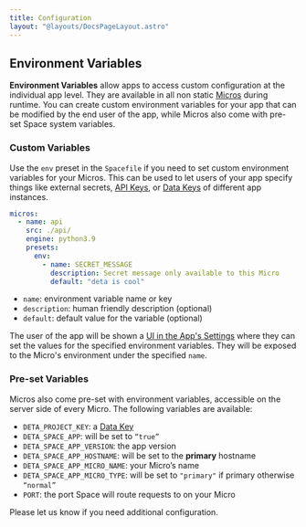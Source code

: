 ```yaml
---
title: Configuration
layout: "@layouts/DocsPageLayout.astro"
---
```


## Environment Variables

**Environment Variables** allow apps to access custom configuration at the individual app level. They are available in all non static [Micros](/docs/en/build/fundmenatals/the-space-runtime/micros) during runtime. You can create custom environment variables for your app that can be modified by the end user of the app, while Micros also come with pre-set Space system variables.

### Custom Variables

Use the `env` preset in the `Spacefile` if you need to set custom environment variables for your Micros. This can be used to let users of your app specify things like external secrets, [API Keys](/docs/en/build/guides/extending-apps#api-keys), or [Data Keys](/docs/en/build/guides/extending-apps#data-keys) of different app instances.

```yaml
micros:
  - name: api
    src: ./api/
    engine: python3.9
    presets:
      env:
        - name: SECRET_MESSAGE
          description: Secret message only available to this Micro
          default: "deta is cool"

```

- `name`: environment variable name or key
- `description`: human friendly description (optional)
- `default`: default value for the variable (optional)

The user of the app will be shown a [UI in the App's Settings](/docs/en/use/settings#configuration-variables) where they can set the values for the specified environment variables. They will be exposed to the Micro's environment under the specified `name`.

### Pre-set Variables

Micros also come pre-set with environment variables, accessible on the server side of every Micro. The following variables are available:

- `DETA_PROJECT_KEY`: a [Data Key](/docs/en/build/fundamentals/data-storage#data-keys)
- `DETA_SPACE_APP`: will be set to `“true”`
- `DETA_SPACE_APP_VERSION`: the app version
- `DETA_SPACE_APP_HOSTNAME`: will be set to the **primary** hostname
- `DETA_SPACE_APP_MICRO_NAME`: your Micro’s name
- `DETA_SPACE_APP_MICRO_TYPE`: will be set to `"primary"` if primary otherwise `“normal”`
- `PORT`: the port Space will route requests to on your Micro

Please let us know if you need additional configuration.